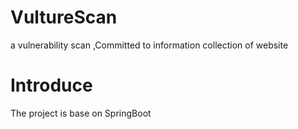 # VultureScan
a vulnerability scan ,Committed to information collection of website
# Introduce 
The project is base on SpringBoot
